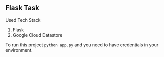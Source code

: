 ## Flask Task

Used Tech Stack

1. Flask
2. Google Cloud Datastore

To run this project
`python app.py` and you need to have credentials in your environment.
